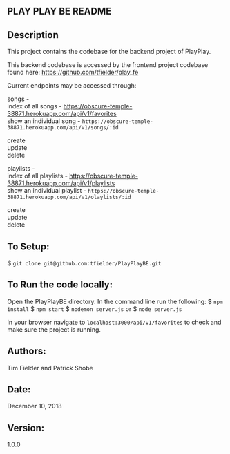 ## PLAY PLAY BE README

## Description
This project contains the codebase for the backend project of PlayPlay.

This backend codebase is accessed by the frontend project codebase found here: https://github.com/tfielder/play_fe


Current endpoints may be accessed through:

songs - <br />
index of all songs - https://obscure-temple-38871.herokuapp.com/api/v1/favorites <br />
show an individual song - `https://obscure-temple-38871.herokuapp.com/api/v1/songs/:id` <br />

create <br />
update <br />
delete <br />

playlists - <br />
index of all playlists - https://obscure-temple-38871.herokuapp.com/api/v1/playlists <br />
show an individual playlist - `https://obscure-temple-38871.herokuapp.com/api/v1/olaylists/:id` <br />

create <br />
update <br />
delete <br />

## To Setup:
$ `git clone git@github.com:tfielder/PlayPlayBE.git`

## To Run the code locally:
Open the PlayPlayBE directory.
In the command line run the following:
$ `npm install`
$ `npm start`
$ `nodemon server.js` or $ `node server.js`

In your browser navigate to
`localhost:3000/api/v1/favorites`
to check and make sure the project is running.


## Authors:
Tim Fielder and Patrick Shobe

## Date:
December 10, 2018

## Version:
1.0.0

